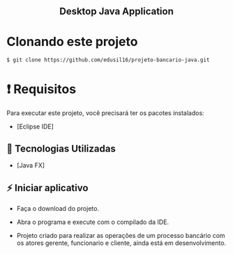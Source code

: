 
<h2 align="center">
   Desktop Java Application
</h2>


# Clonando este projeto

```
$ git clone https://github.com/edusil16/projeto-bancario-java.git
```

# ❗️ Requisitos

Para executar este projeto, você precisará ter os pacotes instalados:

- [Eclipse IDE]

## 🚀 Tecnologias Utilizadas

- [Java FX]

## ⚡️ Iniciar aplicativo

- Faça o download do projeto.

- Abra o programa e execute com o compilado da IDE.

- Projeto criado para realizar as operações de um processo bancário com os atores gerente, funcionario e cliente, ainda está em desenvolvimento.

